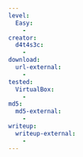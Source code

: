 ```yaml
---
level:
  Easy:
    -
creator:
  d4t4s3c:
    -
download:
  url-external:
    -
tested:
  VirtualBox:
    -
md5:
  md5-external:
    -
writeup:
  writeup-external:
    -
---
```

